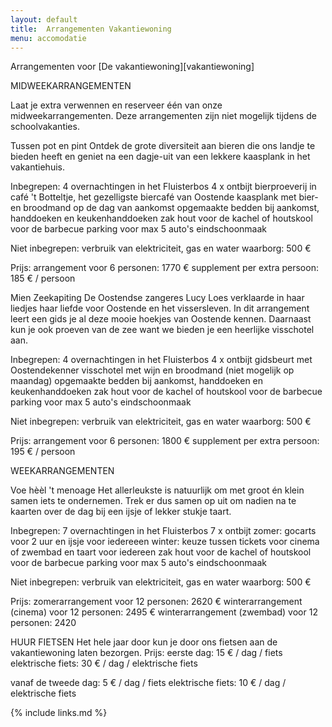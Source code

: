 ```yaml
---
layout: default
title:  Arrangementen Vakantiewoning
menu: accomodatie
---
```


Arrangementen voor [De vakantiewoning][vakantiewoning]

MIDWEEKARRANGEMENTEN

Laat je extra verwennen en reserveer één van onze midweekarrangementen.
Deze arrangementen zijn niet mogelijk tijdens de schoolvakanties.

Tussen pot en pint
Ontdek de grote diversiteit aan bieren die ons landje te bieden heeft en geniet na een dagje-uit van een lekkere kaasplank in het vakantiehuis.

Inbegrepen:
4 overnachtingen in het Fluisterbos
4 x ontbijt 
bierproeverij in café 't Botteltje, het gezelligste biercafé van Oostende
kaasplank met bier-en broodmand op de dag van aankomst
opgemaakte bedden bij aankomst, handdoeken en keukenhanddoeken
zak hout voor de kachel of houtskool voor de barbecue
parking voor max 5 auto's
eindschoonmaak

Niet inbegrepen:
verbruik van elektriciteit, gas en water
waarborg: 500 €

Prijs: 
arrangement voor 6 personen: 1770 €
supplement per extra persoon: 185 € / persoon


Mien Zeekapiting
De Oostendse zangeres Lucy Loes verklaarde in haar liedjes haar liefde voor Oostende en het vissersleven. In dit arrangement leert een gids je al deze mooie hoekjes van Oostende kennen. Daarnaast kun je ook proeven van de zee want we bieden je een heerlijke visschotel aan.

Inbegrepen:
4 overnachtingen in het Fluisterbos
4 x ontbijt 
gidsbeurt met Oostendekenner
visschotel met wijn en broodmand (niet mogelijk op maandag)
opgemaakte bedden bij aankomst, handdoeken en keukenhanddoeken
zak hout voor de kachel of houtskool voor de barbecue
parking voor max 5 auto's
eindschoonmaak

Niet inbegrepen:
verbruik van elektriciteit, gas en water
waarborg: 500 €

Prijs: 
arrangement voor 6 personen: 1800 €
supplement per extra persoon: 195 € / persoon

WEEKARRANGEMENTEN

Voe hèèl 't menoage
Het allerleukste is natuurlijk om met groot én klein samen iets te ondernemen. Trek er dus samen op uit om nadien na te kaarten over de dag bij een ijsje of lekker stukje taart.

Inbegrepen:
7 overnachtingen in het Fluisterbos
7 x ontbijt 
zomer: gocarts voor 2 uur en ijsje voor iedereeen
winter: keuze tussen tickets voor cinema of zwembad en taart voor iedereen
zak hout voor de kachel of houtskool voor de barbecue
parking voor max 5 auto's
eindschoonmaak

Niet inbegrepen:
verbruik van elektriciteit, gas en water
waarborg: 500 €

Prijs: 
zomerarrangement voor 12 personen: 2620 €
winterarrangement (cinema) voor 12 personen: 2495 €
winterarrangement (zwembad) voor 12 personen: 2420 

HUUR FIETSEN
Het hele jaar door kun je door ons fietsen aan de vakantiewoning laten bezorgen. 
Prijs:
eerste dag: 15 € / dag / fiets
elektrische fiets: 30 € / dag / elektrische fiets

vanaf de tweede dag: 5 € / dag / fiets
elektrische fiets: 10 € / dag / elektrische fiets

{% include links.md %}
